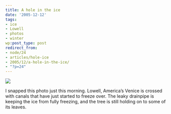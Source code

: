 ```yaml
---
title: A hole in the ice
date: '2005-12-12'
tags:
- ice
- Lowell
- photos
- winter
wp:post_type: post
redirect_from:
- node/24
- articles/hole-ice
- 2005/12/a-hole-in-the-ice/
- "?p=24"
---
```


[ ![](http://static.flickr.com/35/73043709_0025985d9a_t.jpg) ](http://www.flickr.com/photos/atomicworkshop/73043709/)

I snapped this photo just this morning. Lowell, America’s Venice is crossed with canals that have just started to freeze over. The leaky drainpipe is keeping the ice from fully freezing, and the tree is still holding on to some of its leaves.
